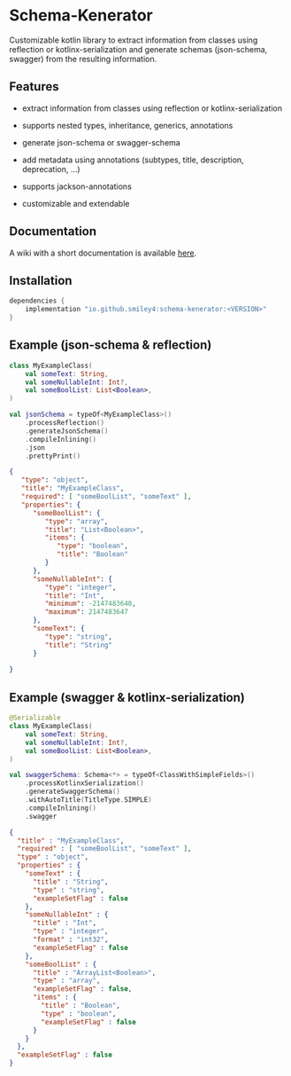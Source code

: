 # Schema-Kenerator

Customizable kotlin library to extract information from classes using reflection or kotlinx-serialization and generate schemas (json-schema, swagger) from the resulting information.



## Features

- extract information from classes using reflection or kotlinx-serialization

- supports nested types, inheritance, generics, annotations 

- generate json-schema or swagger-schema

- add metadata using annotations (subtypes, title, description, deprecation, ...)

- supports jackson-annotations

- customizable and extendable



## Documentation

A wiki with a short documentation is available [here](https://github.com/SMILEY4/schema-kenerator/wiki).



## Installation

```kotlin
dependencies {
    implementation "io.github.smiley4:schema-kenerator:<VERSION>"
}
```



## Example (json-schema & reflection)

```kotlin
class MyExampleClass(
    val someText: String,
    val someNullableInt: Int?,
    val someBoolList: List<Boolean>,
)
```

```kotlin
val jsonSchema = typeOf<MyExampleClass>()
    .processReflection()
    .generateJsonSchema()
    .compileInlining()
    .json
    .prettyPrint()        
```

```json
{
   "type": "object",
   "title": "MyExampleClass",
   "required": [ "someBoolList", "someText" ],
   "properties": {
      "someBoolList": {
         "type": "array",
         "title": "List<Boolean>",         
         "items": {
            "type": "boolean",
            "title": "Boolean"
         }
      },
      "someNullableInt": {
         "type": "integer",
         "title": "Int",
         "minimum": -2147483648,
         "maximum": 2147483647
      },
      "someText": {
         "type": "string",
         "title": "String"
      }
   
}
```



## Example (swagger & kotlinx-serialization)

```kotlin
@Serializable
class MyExampleClass(
    val someText: String,
    val someNullableInt: Int?,
    val someBoolList: List<Boolean>,
)
```

```kotlin
val swaggerSchema: Schema<*> = typeOf<ClassWithSimpleFields>()
    .processKotlinxSerialization()
    .generateSwaggerSchema()
    .withAutoTitle(TitleType.SIMPLE)
    .compileInlining()
    .swagger
```

```json
{
  "title" : "MyExampleClass",
  "required" : [ "someBoolList", "someText" ],
  "type" : "object",
  "properties" : {
    "someText" : {
      "title" : "String",
      "type" : "string",
      "exampleSetFlag" : false
    },
    "someNullableInt" : {
      "title" : "Int",
      "type" : "integer",
      "format" : "int32",
      "exampleSetFlag" : false
    },
    "someBoolList" : {
      "title" : "ArrayList<Boolean>",
      "type" : "array",
      "exampleSetFlag" : false,
      "items" : {
        "title" : "Boolean",
        "type" : "boolean",
        "exampleSetFlag" : false
      }
    }
  },
  "exampleSetFlag" : false
}
```
